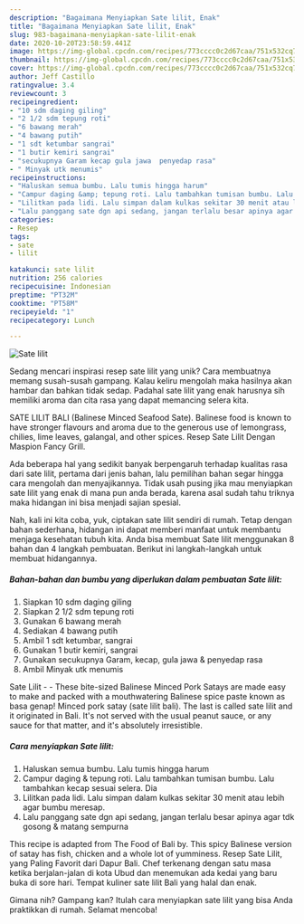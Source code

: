 ```yaml
---
description: "Bagaimana Menyiapkan Sate lilit, Enak"
title: "Bagaimana Menyiapkan Sate lilit, Enak"
slug: 983-bagaimana-menyiapkan-sate-lilit-enak
date: 2020-10-20T23:58:59.441Z
image: https://img-global.cpcdn.com/recipes/773cccc0c2d67caa/751x532cq70/sate-lilit-foto-resep-utama.jpg
thumbnail: https://img-global.cpcdn.com/recipes/773cccc0c2d67caa/751x532cq70/sate-lilit-foto-resep-utama.jpg
cover: https://img-global.cpcdn.com/recipes/773cccc0c2d67caa/751x532cq70/sate-lilit-foto-resep-utama.jpg
author: Jeff Castillo
ratingvalue: 3.4
reviewcount: 3
recipeingredient:
- "10 sdm daging giling"
- "2 1/2 sdm tepung roti"
- "6 bawang merah"
- "4 bawang putih"
- "1 sdt ketumbar sangrai"
- "1 butir kemiri sangrai"
- "secukupnya Garam kecap gula jawa  penyedap rasa"
- " Minyak utk menumis"
recipeinstructions:
- "Haluskan semua bumbu. Lalu tumis hingga harum"
- "Campur daging &amp; tepung roti. Lalu tambahkan tumisan bumbu. Lalu tambahkan kecap sesuai selera. Dia"
- "Lilitkan pada lidi. Lalu simpan dalam kulkas sekitar 30 menit atau lebih agar bumbu meresap."
- "Lalu panggang sate dgn api sedang, jangan terlalu besar apinya agar tdk gosong &amp; matang sempurna"
categories:
- Resep
tags:
- sate
- lilit

katakunci: sate lilit 
nutrition: 256 calories
recipecuisine: Indonesian
preptime: "PT32M"
cooktime: "PT58M"
recipeyield: "1"
recipecategory: Lunch

---
```



![Sate lilit](https://img-global.cpcdn.com/recipes/773cccc0c2d67caa/751x532cq70/sate-lilit-foto-resep-utama.jpg)

Sedang mencari inspirasi resep sate lilit yang unik? Cara membuatnya memang susah-susah gampang. Kalau keliru mengolah maka hasilnya akan hambar dan bahkan tidak sedap. Padahal sate lilit yang enak harusnya sih memiliki aroma dan cita rasa yang dapat memancing selera kita.

SATE LILIT BALI (Balinese Minced Seafood Sate). Balinese food is known to have stronger flavours and aroma due to the generous use of lemongrass, chilies, lime leaves, galangal, and other spices. Resep Sate Lilit Dengan Maspion Fancy Grill.

Ada beberapa hal yang sedikit banyak berpengaruh terhadap kualitas rasa dari sate lilit, pertama dari jenis bahan, lalu pemilihan bahan segar hingga cara mengolah dan menyajikannya. Tidak usah pusing jika mau menyiapkan sate lilit yang enak di mana pun anda berada, karena asal sudah tahu triknya maka hidangan ini bisa menjadi sajian spesial.


Nah, kali ini kita coba, yuk, ciptakan sate lilit sendiri di rumah. Tetap dengan bahan sederhana, hidangan ini dapat memberi manfaat untuk membantu menjaga kesehatan tubuh kita. Anda bisa membuat Sate lilit menggunakan 8 bahan dan 4 langkah pembuatan. Berikut ini langkah-langkah untuk membuat hidangannya.

<!--inarticleads1-->

##### Bahan-bahan dan bumbu yang diperlukan dalam pembuatan Sate lilit:

1. Siapkan 10 sdm daging giling
1. Siapkan 2 1/2 sdm tepung roti
1. Gunakan 6 bawang merah
1. Sediakan 4 bawang putih
1. Ambil 1 sdt ketumbar, sangrai
1. Gunakan 1 butir kemiri, sangrai
1. Gunakan secukupnya Garam, kecap, gula jawa &amp; penyedap rasa
1. Ambil  Minyak utk menumis


Sate Lilit - - These bite-sized Balinese Minced Pork Satays are made easy to make and packed with a mouthwatering Balinese spice paste known as basa genap! Minced pork satay (sate lilit bali). The last is called sate lilit and it originated in Bali. It&#39;s not served with the usual peanut sauce, or any sauce for that matter, and it&#39;s absolutely irresistible. 

<!--inarticleads2-->

##### Cara menyiapkan Sate lilit:

1. Haluskan semua bumbu. Lalu tumis hingga harum
1. Campur daging &amp; tepung roti. Lalu tambahkan tumisan bumbu. Lalu tambahkan kecap sesuai selera. Dia
1. Lilitkan pada lidi. Lalu simpan dalam kulkas sekitar 30 menit atau lebih agar bumbu meresap.
1. Lalu panggang sate dgn api sedang, jangan terlalu besar apinya agar tdk gosong &amp; matang sempurna


This recipe is adapted from The Food of Bali by. This spicy Balinese version of satay has fish, chicken and a whole lot of yumminess. Resep Sate Lilit, yang Paling Favorit dari Dapur Bali. Chef terkenang dengan satu masa ketika berjalan-jalan di kota Ubud dan menemukan ada kedai yang baru buka di sore hari. Tempat kuliner sate lilit Bali yang halal dan enak. 

Gimana nih? Gampang kan? Itulah cara menyiapkan sate lilit yang bisa Anda praktikkan di rumah. Selamat mencoba!
